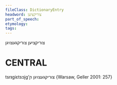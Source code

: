 ```yaml
---
fileClass: DictionaryEntry
headword: צוריקציִען
part_of_speech: 
etymology: 
tags: 
---
```

צוריקציִען
צוריקגעצויגן

CENTRAL
========

tsrᵻgiɛtsɔjg'ɲ צוריקגעצויגן {Warsaw, Geller 2001: 257}
